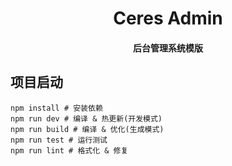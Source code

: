 <h1 align="center">
  Ceres Admin
</h1>

<h4 align="center">
	后台管理系统模版
</h4>


## 项目启动

```
npm install # 安装依赖
npm run dev # 编译 & 热更新(开发模式)
npm run build # 编译 & 优化(生成模式)
npm run test # 运行测试
npm run lint # 格式化 & 修复
```
